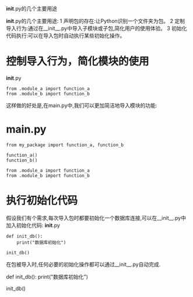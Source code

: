 __init__.py的几个主要用途

__init__.py的几个主要用途:
1 声明包的存在:让Python识别一个文件夹为包。
2 定制导入行为:通过在__init__.py中导入子模块或子包,简化用户的使用体验。
3 初始化代码执行:可以在导入包时自动执行某些初始化操作。

# 控制导入行为，简化模块的使用
__init__.py
~~~
from .module_a import function_a
from .module_b import function_b
~~~
这样做的好处是,在main.py中,我们可以更加简洁地导入模块的功能:
# main.py
~~~
from my_package import function_a, function_b

function_a()
function_b()

from .module_a import function_a
from .module_b import function_b
~~~
# 执行初始化代码

假设我们有个需求,每次导入包时都要初始化一个数据库连接,可以在__init__.py中加入初始化代码:
__init__.py
~~~
def init_db():
    print("数据库初始化")

init_db()
~~~
在包被导入时,任何必要的初始化操作都可以通过__init__.py自动完成.

def init_db():
    print("数据库初始化")
    
init_db()

